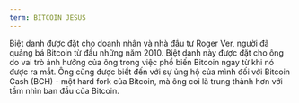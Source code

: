```yaml
---
term: BITCOIN JESUS
---
```


Biệt danh được đặt cho doanh nhân và nhà đầu tư Roger Ver, người đã quảng bá Bitcoin từ đầu những năm 2010. Biệt danh này được đặt cho ông do vai trò ảnh hưởng của ông trong việc phổ biến Bitcoin ngay từ khi nó được ra mắt. Ông cũng được biết đến với sự ủng hộ của mình đối với Bitcoin Cash (BCH) - một hard fork của Bitcoin, mà ông coi là trung thành hơn với tầm nhìn ban đầu của Bitcoin.